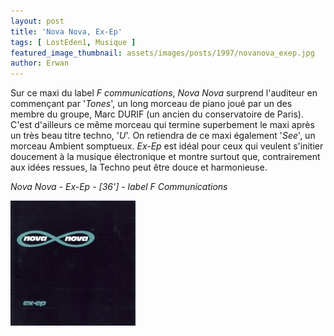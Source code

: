 ```yaml
---
layout: post
title: 'Nova Nova, Ex-Ep'
tags: [ LostEden1, Musique ]
featured_image_thumbnail: assets/images/posts/1997/novanova_exep.jpg
author: Erwan
---
```


Sur ce maxi du label *F communications*, *Nova Nova* surprend l'auditeur en commençant par '*Tones*', un long morceau de piano joué par un des membre du groupe, Marc DURIF (un ancien du conservatoire de Paris). C'est d'ailleurs ce même morceau qui termine superbement le maxi après un très beau titre techno, '*U*'. On retiendra de ce maxi également '*See*', un morceau Ambient somptueux. *Ex-Ep* est idéal pour ceux qui veulent s'initier doucement à la musique électronique et montre surtout que, contrairement aux idées ressues, la Techno peut être douce et harmonieuse.

*Nova Nova - Ex-Ep - [36'] - label F Communications*

![Nova Nova, Ex-Ep](assets/images/posts/1997/novanova_exep.jpg) 